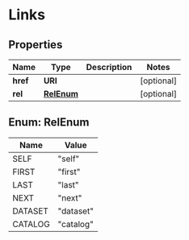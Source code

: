 

# Links


## Properties

| Name | Type | Description | Notes |
|------------ | ------------- | ------------- | -------------|
|**href** | **URI** |  |  [optional] |
|**rel** | [**RelEnum**](#RelEnum) |  |  [optional] |



## Enum: RelEnum

| Name | Value |
|---- | -----|
| SELF | &quot;self&quot; |
| FIRST | &quot;first&quot; |
| LAST | &quot;last&quot; |
| NEXT | &quot;next&quot; |
| DATASET | &quot;dataset&quot; |
| CATALOG | &quot;catalog&quot; |



